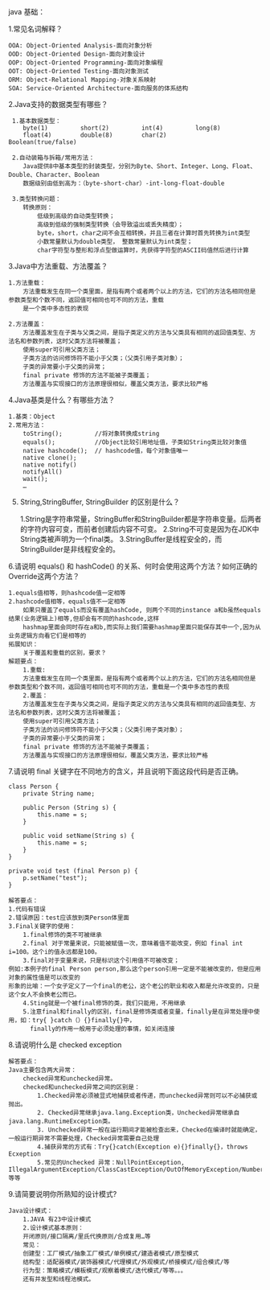 

java 基础：


1.常见名词解释？

    OOA: Object-Oriented Analysis-面向对象分析
    OOD: Object-Oriented Design-面向对象设计
    OOP: Object-Oriented Programming-面向对象编程
    OOT: Object-Oriented Testing-面向对象测试
    ORM: Object-Relational Mapping-对象关系映射
    SOA: Service-Oriented Architecture-面向服务的体系结构

2.Java支持的数据类型有哪些？

     1.基本数据类型：
        byte(1) 		short(2)		 int(4) 		long(8)
        float(4) 		double(8) 	 	 char(2) 		Boolean(true/false)

     2.自动装箱与拆箱/常用方法：
        Java提供8中基本类型的封装类型，分别为Byte、Short、Integer、Long、Float、Double、Character、Boolean
        数据级别由低到高为：（byte-short-char）-int-long-float-double

     3.类型转换问题：
        转换原则：
            低级到高级的自动类型转换；
            高级到低级的强制类型转换（会导致溢出或丢失精度）；
            byte，short，char之间不会互相转换，并且三者在计算时首先转换为int类型
            小数常量默认为double类型， 整数常量默认为int类型；
            char字符型与整形和浮点型做运算时，先获得字符型的ASCII码值然后进行计算


3.Java中方法重载、方法覆盖？

    1.方法重载：
	    方法重载发生在同一个类里面，是指有两个或者两个以上的方法，它们的方法名相同但是参数类型和个数不同，返回值可相同也可不同的方法，重载
	    是一个类中多态性的表现

    2.方法覆盖：
        方法覆盖发生在子类与父类之间，是指子类定义的方法与父类具有相同的返回值类型、方法名和参数列表，这时父类方法将被覆盖；
        使用super可引用父类方法；
        子类方法的访问修饰符不能小于父类；（父类引用子类对象）；
        子类的异常要小于父类的异常；
        final private 修饰的方法不能被子类覆盖；
        方法覆盖与实现接口的方法原理很相似，覆盖父类方法，要求比较严格

4.Java基类是什么？有哪些方法？

	1.基类：Object
	2.常用方法：
        toString();	        //将对象转换成string
        equals(); 	        //Object比较引用地址值，子类如String类比较对象值
        native hashcode();  // hashcode值，每个对象值唯一
        native clone();
        native notify()
        notifyAll()
        wait();
		…

5. String,StringBuffer, StringBuilder 的区别是什么？

    1.String是字符串常量，StringBuffer和StringBuilder都是字符串变量。后两者的字符内容可变，而前者创建后内容不可变。
    2.String不可变是因为在JDK中String类被声明为一个final类。
    3.StringBuffer是线程安全的，而StringBuilder是非线程安全的。

6.请说明 equals() 和 hashCode() 的关系、何时会使用这两个方法？如何正确的Override这两个方法？

    1.equals值相等，则hashcode值一定相等
    2.hashcode值相等，equals值不一定相等
        如果只覆盖了equals而没有覆盖hashCode, 则两个不同的instance a和b虽然equals结果(业务逻辑上)相等,但却会有不同的hashcode,这样
        hashmap里面会同时存在a和b,而实际上我们需要hashmap里面只能保存其中一个,因为从业务逻辑方向看它们是相等的
    拓展知识：
    	关于覆盖和重载的区别，要求？
    解题要点：
        1.重载:
        方法重载发生在同一个类里面，是指有两个或者两个以上的方法，它们的方法名相同但是参数类型和个数不同，返回值可相同也可不同的方法，重载是一个类中多态性的表现
        2.覆盖：
        方法覆盖发生在子类与父类之间，是指子类定义的方法与父类具有相同的返回值类型、方法名和参数列表，这时父类方法将被覆盖；
        使用super可引用父类方法；
        子类方法的访问修饰符不能小于父类；（父类引用子类对象）；
        子类的异常要小于父类的异常；
        final private 修饰的方法不能被子类覆盖；
        方法覆盖与实现接口的方法原理很相似，覆盖父类方法，要求比较严格



7.请说明 final 关键字在不同地方的含义，并且说明下面这段代码是否正确。

    class Person {
        private String name;

        public Person (String s) {
            this.name = s;
        }

        public void setName(String s) {
            this.name = s;
        }
    }

    private void test (final Person p) {
        p.setName("test");
    }

    解答要点：
    1.代码有错误
    2.错误原因：test应该放到类Person体里面
    3.Final关键字的使用：
        1.final修饰的类不可被继承
        2.final 对于常量来说，只能被赋值一次，意味着值不能改变，例如 final int i=100。这个i的值永远都是100。
        3.final对于变量来说，只是标识这个引用值不可被改变；
    例如:本例子的final Person person,那么这个person引用一定是不能被改变的，但是应用对象的属性值是可以改变的
    形象的比喻：一个女子定义了一个final的老公，这个老公的职业和收入都是允许改变的，只是这个女人不会换老公而已。
        4.Sting就是一个被final修饰的类，我们只能用，不用继承
        5.注意final和finally的区别，final是修饰类或者变量，finally是在异常处理中使用，如：try{ }catch（）{}finally{}中，
          finally的作用一般用于必须处理的事情，如关闭连接


8.请说明什么是 checked exception

    解答要点：
    Java主要包含两大异常：
        checked异常和unchecked异常。
        checked和unchecked异常之间的区别是：
            1.Checked异常必须被显式地捕获或者传递，而unchecked异常则可以不必捕获或抛出。
            2. Checked异常继承java.lang.Exception类，Unchecked异常继承自java.lang.RuntimeException类。
            3. Unchecked异常一般在运行期间才能被检查出来，Checked在编译时就能确定，一般运行期异常不需要处理，Checked异常需要自己处理
            4.捕获异常的方式有：Try{}catch(Exception e){}finally{}，throws Ecxeption
            5.常见的Unchecked 异常：NullPointException, IllegalArgumentException/ClassCastException/OutOfMemoryException/NumberFormatException等等


9.请简要说明你所熟知的设计模式?

    Java设计模式：
        1.JAVA 有23中设计模式
        2.设计模式基本原则：
        开闭原则/接口隔离/里氏代换原则/合成复用…等
        常见：
        创建型：工厂模式/抽象工厂模式/单例模式/建造者模式/原型模式
        结构型：适配器模式/装饰器模式/代理模式/外观模式/桥接模式/组合模式/等
        行为型：策略模式/模板模式/观察着模式/迭代模式/等等。。。
        还有并发型和线程池模式。

